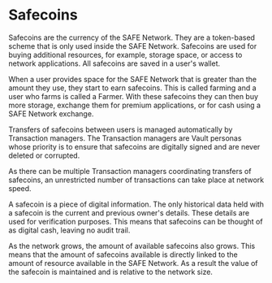 # Safecoins
Safecoins are the currency of the SAFE Network. They are a token-based scheme that is only used inside the SAFE Network. Safecoins are used for buying additional resources, for example, storage space, or access to network applications. All safecoins are saved in a user's wallet.

When a user provides space for the SAFE Network that is greater than the amount they use, they start to earn safecoins. This is called farming and a user who farms is called a Farmer. With these safecoins they can then buy more storage, exchange them for premium applications, or for cash using a SAFE Network exchange.

Transfers of safecoins between users is managed automatically by Transaction managers. The Transaction managers are Vault personas whose priority is to ensure that safecoins are digitally signed and are never deleted or corrupted.

As there can be multiple Transaction managers coordinating transfers of safecoins, an unrestricted number of transactions can take place at network speed.

A safecoin is a piece of digital information. The only historical data held with a safecoin is the current and previous owner's details. These details are used for verification purposes. This means that safecoins can be thought of as digital cash, leaving no audit trail.

As the network grows, the amount of available safecoins also grows. This means that the amount of safecoins available is directly linked to the amount of resource available in the SAFE Network. As a result the value of the safecoin is maintained and is relative to the network size.
